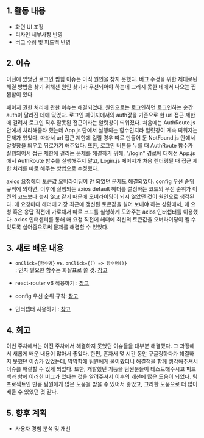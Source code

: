 ## 1. 활동 내용
- 화면 UI 조정
- 디자인 세부사항 반영
- 버그 수정 및 피드백 반영

## 2. 이슈
이전에 있었던 로그인 씹힘 이슈는 아직 원인을 찾지 못했다. 버그 수정을 위한 제대로된 해결 방법을 찾기 위해선 원인 찾기가 우선되어야 하는데 그러지 못한 데에서 나오는 찝찝함이 있다.

페이지 권한 처리에 관한 이슈는 해결되었다. 원인으로는 로그인하면 로그인하는 순간 auth이 달라진 데에 있었다.
로그인 페이지에서의 auth값을 기준으로 한 url 접근 제한에 걸려서 로그인 직후 잘못된 접근이라는 알럿창이 띄워졌다.
처음에는 AuthRoute.js 안에서 처리해줄라 했는데 App.js 단에서 실행되는 함수인지라 알럿창이 계속 띄워지는 문제가 있었다.
따라서 url 접근 제한에 걸릴 경우 따로 만들어 둔 NotFound.js 안에서 알럿창을 띄우고 뒤로가기 해주었다.
또한, 로그인 버튼을 누를 때 AuthRoute 함수가 실행되어서 접근 제한에 걸리는 문제를 해결하기 위해,
"/login" 경로에 대해선 App.js에서 AuthRoute 함수를 실행해주지 말고, Login.js 페이지가 처음 렌더링될 때 접근 제한 처리를 따로 해주는 방법으로 수정했다.

axios 요청헤더 토큰값 오버라이딩이 안 되었던 문제도 해결되었다.
config 우선 순위 규칙에 의하면, 이후에 실행되는 axios default 헤더를 설정하는 코드의 우선 순위가 이전의 코드보다 높지 않고 같기 때문에 오버라이딩이 되지 않았던 것이 원인으로 생각된다.
매 요청마다 헤더에 가장 최근에 갱신된 토큰값을 실어 보내야 하는 상황에서, 매 요청 혹은 응답 직전에 가로채서 따로 코드를 실행하게 도와주는 axios 인터셉터를 이용했다.
axios 인터셉터를 통해 매 요청 직전에 헤더에 최신의 토큰값을 오버라이딩이 될 수 있도록 실어줌으로써 문제를 해결할 수 있었다.

## 3. 새로 배운 내용
- `onClick={함수명}` vs. `onClick={() => 함수명()}`  
: 인자 필요한 함수는 화살표로 쓸 것. [참고](https://codingapple.com/forums/topic/%EC%9D%B4%EB%B2%A4%ED%8A%B8%EB%A6%AC%EC%8A%A4%EB%84%88%EC%99%80-%EC%98%A8%ED%81%B4%EB%A6%AD-%EC%A7%88%EB%AC%B8%EB%93%9C%EB%A6%BD%EB%8B%88%EB%8B%A4/)

- react-router v6 적용하기 : [참고](https://devalice.tistory.com/112)

- config 우선 순위 규칙: [참고](https://yamoo9.github.io/axios/guide/config-defaults.html#%EC%82%AC%EC%9A%A9%EC%9E%90-%EC%A0%95%EC%9D%98-%EC%9D%B8%EC%8A%A4%ED%84%B4%EC%8A%A4-%EA%B8%B0%EB%B3%B8-%EC%84%A4%EC%A0%95)
- 인터셉터 사용하기 : [참고](https://velog.io/@kyh196201/HTTP-%ED%97%A4%EB%8D%94-%ED%86%A0%ED%81%B0-%EC%84%A4%EC%A0%95-axios-%EC%9D%B8%ED%84%B0%EC%85%89%ED%84%B0)

## 4. 회고
이번 주차에서는 이전 주차에서 해결하지 못했던 이슈들을 대부분 해결했다. 그 과정에서 새롭게 배운 내용이 많아서 좋았다.
한편, 혼자서 몇 시간 동안 구글링하다가 해결하지 못했던 이슈가 있었는데, 막막함에 팀원에게 물어봤더니 해결책을 함께 생각해주셔서 이슈를 해결할 수 있게 되었다.
또한, 개발했던 기능을 팀원분들이 테스트해주시고 피드백과 함께 이러한 버그가 있다는 것을 알려주셔서 이후의 개선에 많은 도움이 되었다.
팀 프로젝트인 만큼 팀원에게 많은 도움을 받을 수 있어서 좋았고, 그러한 도움으로 더 많이 배울 수 있었던 것 같다.

## 5. 향후 계획
- 사용자 경험 분석 및 개선
